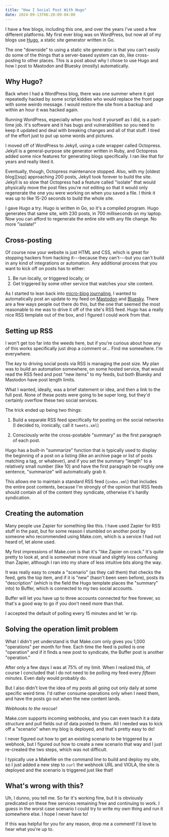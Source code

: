 ```yaml
---
title: "How I Social Post With Hugo"
date: 2024-09-13T06:20:09-04:00
---
```


I have a few blogs, including this one, and over the years I've used a few
different platforms. My first ever blog was on WordPress, but now all of my
blogs use [Hugo][hugo], a static site generator written in Go.

[hugo]: https://gohugo.io/

The one "downside" to using a static site generator is that you can't easily do
some of the things that a server-based system can do, like cross-posting to
other places. This is a post about why I chose to use Hugo and how I post to
Mastodon and Bluesky (mostly) automatically.

<!--more-->

## Why Hugo?

Back when I had a WordPress blog, there was one summer where it got repeatedly
hacked by some script kiddies who would replace the front page with some weirdo
message. I would restore the site from a backup and within an hour it was hacked
again.

Running WordPress, especially when you host it yourself as I did, is a part-time
job. It's software and it has bugs and vulnerabilities so you need to keep it
updated and deal with breaking changes and all of that stuff. I tired of the
effort just to put up some words and pictures.

I moved off of WordPress to Jekyll, using a cute wrapper called Octopress.
Jekyll is a general-purpose site generator written in Ruby, and Octopress added
some nice features for generating blogs specifically. I ran like that for years
and really liked it.

Eventually, though, Octopress maintenance stopped. Also, with
my [oldest blog][ssp] approaching 200 posts, Jekyll took forever to build the
site. Jekyll is so slow that Octopress had a feature called "isolate" that would
physically move the post files you're *not* editing so that it would only
regenerate the one you were working on when you saved a file. I think it was up
to like 15-20 seconds to build the whole site.

I gave Hugo a try. Hugo is written in Go, so it's a compiled program. Hugo
generates that same site, with 230 posts, in 700 milliseconds on my laptop. Now
you can afford to regenerate the entire site with any file change. No more
"isolate!"

## Cross-posting

Of course now your website is just HTML and CSS, which is great for stopping
hackers from hacking it---because they can't---but you can't build in any kind
of integrations or automation. Any additional process that you want to kick off
on posts has to either:

1. Be run locally, or triggered locally, or
2. Get triggered by some other service that watches your site content.

As I started to lean back into [micro-blog journaling][status], I wanted to
automatically post an update to my feed on [Mastodon][indieweb] and
[Bluesky][bsky]. There are a few ways people out there do this, but the one that
seemed the most reasonable to me was to drive it off of the site's RSS feed.
Hugo has a really nice RSS template out of the box, and I figured I could work
from that.

[status]: https://status.aaronbieber.com
[indieweb]: https://indieweb.social/@aaronbieber
[bsky]: https://bsky.app/profile/aaronbieber.bsky.social

## Setting up RSS

I won't get too far into the weeds here, but if you're curious about how any of
this works specifically just drop a comment or... Find me somewhere. I'm
everywhere.

The *key* to driving social posts via RSS is managing the post size. My plan was
to build an automation somewhere, on some hosted service, that would read the
RSS feed and post "new items" to my feeds, but both Bluesky and Mastodon have
post length limits.

What I wanted, ideally, was a brief statement or idea, and then a link to the
full post. None of these posts were going to be super long, but they'd certainly
overflow these two social services.

The trick ended up being two things:

1. Build a separate RSS feed specifically for posting on the social networks (I
   decided to, ironically, call it `tweets.xml`)

2. Consciously write the cross-postable "summary" as the first paragraph of each
   post.

Hugo has a built-in "summarize" function that is typically used to display the
beginning of a post on a listing (like an archive page or list of posts matching
a tag, or whatever), and if you set the summary "length" to a relatively small
number (like 10) and have the first paragraph be roughly one sentence,
"summarize" will automatically grab it.

This allows me to maintain a standard RSS feed (`index.xml`) that includes the
entire post contents, because I'm strongly of the opinion that RSS feeds should
contain all of the content they syndicate, otherwise it's hardly syndication.

## Creating the automation

Many people use Zapier for something like this. I have used Zapier for RSS stuff
in the past, but for some reason I stumbled on another post by someone who
recommended using Make.com, which is a service I had not heard of, let alone
used.

My first impressions of Make.com is that it's "like Zapier on crack." It's quite
pretty to look at, and is somewhat more visual and slightly less confusing than
Zapier, although I ran into my share of less intuitive bits along the way.

It was really easy to create a "scenario" (as they call them) that checks the
feed, gets the top item, and if it is "new" (hasn't been seen before), posts its
"description" (which is the field the Hugo template places the "summary" into)
to Buffer, which is connected to my two social accounts.

Buffer will let you have up to three accounts connected for free forever, so
that's a good way to go if you don't need more than that.

I accepted the default of polling every 15 minutes and let 'er rip.

## Solving the operation limit problem

What I didn't yet understand is that Make.com only gives you 1,000 "operations"
per month for free. Each time the feed is polled is one "operation" and if it
finds a new post to syndicate, the Buffer post is another "operation."

After only a few days I was at 75% of my limit. When I realized this, of course
I concluded that I do not need to be polling my feed every *fifteen minutes*.
Even daily would probably do.

But I also didn't love the idea of my posts all going out only daily at some
specific weird time. I'd rather consume operations only when I need them, and
have the posts go out when the new content lands.

*Webhooks to the rescue!*

Make.com supports incoming webhooks, and you can even teach it a data structure
and pull fields out of data posted to them. All I needed was to kick off a
"scenario" when my blog is deployed, and that's pretty easy to do!

I never figured out how to get an existing scenario to be triggered by a
webhook, but I figured out how to create a new scenario that way and I just
re-created the two steps, which was not difficult.

I typically use a Makefile on the command line to build and deploy my site, so I
just added a new step to `curl` the webhook URL and VIOLA, the site is deployed
and the scenario is triggered just like that!

## What's wrong with this?

Uh, I dunno, you tell me. So far it's working fine, but it is obviously
predicated on these free services remaining free and continuing to work. I guess
in the worst case scenario I could try to write my own thing and run it
somewhere else. I hope I never have to!

If this was helpful for you for any reason, drop me a comment! I'd love to hear
what you're up to.

